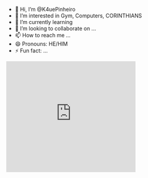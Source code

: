 - 👋 Hi, I’m @K4uePinheiro
- 👀 I’m interested in Gym, Computers, CORINTHIANS 
- 🌱 I’m currently learning 
- 💞️ I’m looking to collaborate on ...
- 📫 How to reach me ...
- 😄 Pronouns: HE/HIM
- ⚡ Fun fact: ...

<iframe src="https://assets.pinterest.com/ext/embed.html?id=448741550394836144" height="295" width="345" frameborder="0" scrolling="no" ></iframe>

